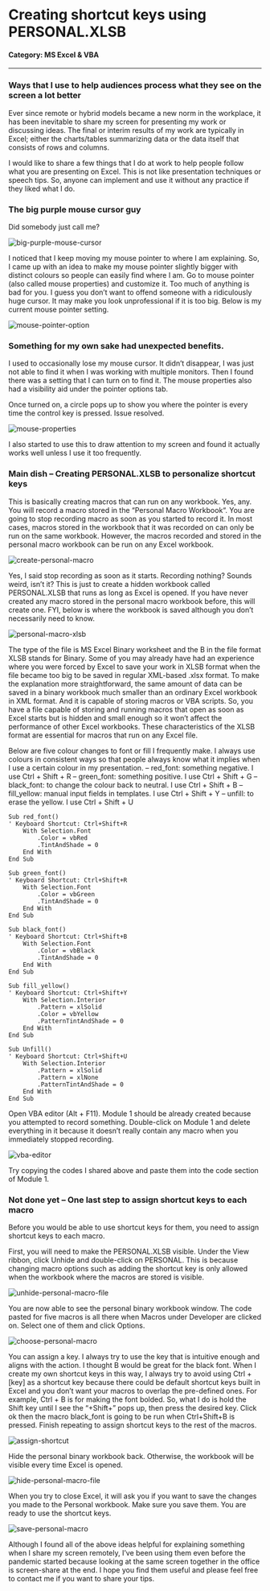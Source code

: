 # Creating shortcut keys using PERSONAL.XLSB

#### Category: MS Excel & VBA

---

### Ways that I use to help audiences process what they see on the screen a lot better

Ever since remote or hybrid models became a new norm in the workplace, it has been inevitable to share my screen for presenting my work or discussing ideas. The final or interim results of my work are typically in Excel; either the charts/tables summarizing data or the data itself that consists of rows and columns.

I would like to share a few things that I do at work to help people follow what you are presenting on Excel. This is not like presentation techniques or speech tips. So, anyone can implement and use it without any practice if they liked what I do.


### The big purple mouse cursor guy

Did somebody just call me?

![big-purple-mouse-cursor](/images/big-purple-mouse-cursor.png)

I noticed that I keep moving my mouse pointer to where I am explaining. So, I came up with an idea to make my mouse pointer slightly bigger with distinct colours so people can easily find where I am. Go to mouse pointer (also called mouse properties) and customize it. Too much of anything is bad for you. I guess you don’t want to offend someone with a ridiculously huge cursor. It may make you look unprofessional if it is too big. Below is my current mouse pointer setting.

![mouse-pointer-option](/images/mouse-pointer-option.png)


### Something for my own sake had unexpected benefits.

I used to occasionally lose my mouse cursor. It didn’t disappear, I was just not able to find it when I was working with multiple monitors. Then I found there was a setting that I can turn on to find it. The mouse properties also had a visibility aid under the pointer options tab.

Once turned on, a circle pops up to show you where the pointer is every time the control key is pressed. Issue resolved.

![mouse-properties](/images/mouse-properties.png)

I also started to use this to draw attention to my screen and found it actually works well unless I use it too frequently.


### Main dish – Creating PERSONAL.XLSB to personalize shortcut keys

This is basically creating macros that can run on any workbook. Yes, any. You will record a macro stored in the “Personal Macro Workbook“. You are going to stop recording macro as soon as you started to record it. In most cases, macros stored in the workbook that it was recorded on can only be run on the same workbook. However, the macros recorded and stored in the personal macro workbook can be run on any Excel workbook.

![create-personal-macro](/images/create-personal-macro.png)

Yes, I said stop recording as soon as it starts. Recording nothing? Sounds weird, isn’t it? This is just to create a hidden workbook called PERSONAL.XLSB that runs as long as Excel is opened. If you have never created any macro stored in the personal macro workbook before, this will create one. FYI, below is where the workbook is saved although you don’t necessarily need to know.

![personal-macro-xlsb](/images/personal-macro-xlsb.png)

The type of the file is MS Excel Binary worksheet and the B in the file format XLSB stands for Binary. Some of you may already have had an experience where you were forced by Excel to save your work in XLSB format when the file became too big to be saved in regular XML-based .xlsx format. To make the explanation more straightforward, the same amount of data can be saved in a binary workbook much smaller than an ordinary Excel workbook in XML format. And it is capable of storing macros or VBA scripts. So, you have a file capable of storing and running macros that open as soon as Excel starts but is hidden and small enough so it won’t affect the performance of other Excel workbooks. These characteristics of the XLSB format are essential for macros that run on any Excel file.

Below are five colour changes to font or fill I frequently make. I always use colours in consistent ways so that people always know what it implies when I use a certain colour in my presentation.
– red_font: something negative. I use Ctrl + Shift + R
– green_font: something positive. I use Ctrl + Shift + G
– black_font: to change the colour back to neutral. I use Ctrl + Shift + B
– fill_yellow: manual input fields in templates. I use Ctrl + Shift + Y
– unfill: to erase the yellow. I use Ctrl + Shift + U

```
Sub red_font()
' Keyboard Shortcut: Ctrl+Shift+R
    With Selection.Font
        .Color = vbRed
        .TintAndShade = 0
    End With
End Sub

Sub green_font()
' Keyboard Shortcut: Ctrl+Shift+R
    With Selection.Font
        .Color = vbGreen
        .TintAndShade = 0
    End With
End Sub

Sub black_font()
' Keyboard Shortcut: Ctrl+Shift+B
    With Selection.Font
        .Color = vbBlack
        .TintAndShade = 0
    End With
End Sub

Sub fill_yellow()
' Keyboard Shortcut: Ctrl+Shift+Y
    With Selection.Interior
        .Pattern = xlSolid
        .Color = vbYellow
        .PatternTintAndShade = 0
    End With
End Sub

Sub Unfill()
' Keyboard Shortcut: Ctrl+Shift+U
    With Selection.Interior
        .Pattern = xlSolid
        .Pattern = xlNone
        .PatternTintAndShade = 0
    End With
End Sub
```

Open VBA editor (Alt + F11). Module 1 should be already created because you attempted to record something. Double-click on Module 1 and delete everything in it because it doesn’t really contain any macro when you immediately stopped recording.

![vba-editor](/images/vba-editor.png)

Try copying the codes I shared above and paste them into the code section of Module 1.


### Not done yet – One last step to assign shortcut keys to each macro

Before you would be able to use shortcut keys for them, you need to assign shortcut keys to each macro.

First, you will need to make the PERSONAL.XLSB visible. Under the View ribbon, click Unhide and double-click on PERSONAL. This is because changing macro options such as adding the shortcut key is only allowed when the workbook where the macros are stored is visible.

![unhide-personal-macro-file](/images/unhide-personal-macro-file.png)

You are now able to see the personal binary workbook window. The code pasted for five macros is all there when Macros under Developer are clicked on. Select one of them and click Options.

![choose-personal-macro](/../main/images/choose-personal-macro.png)

You can assign a key. I always try to use the key that is intuitive enough and aligns with the action. I thought B would be great for the black font. When I create my own shortcut keys in this way, I always try to avoid using Ctrl + [key] as a shortcut key because there could be default shortcut keys built in Excel and you don’t want your macros to overlap the pre-defined ones. For example, Ctrl + B is for making the font bolded. So, what I do is hold the Shift key until I see the “+Shift+” pops up, then press the desired key. Click ok then the macro black_font is going to be run when Ctrl+Shift+B is pressed. Finish repeating to assign shortcut keys to the rest of the macros.

![assign-shortcut](/images/assign-shortcut.png)

Hide the personal binary workbook back. Otherwise, the workbook will be visible every time Excel is opened.

![hide-personal-macro-file](/images/hide-personal-macro-file.png)

When you try to close Excel, it will ask you if you want to save the changes you made to the Personal workbook. Make sure you save them. You are ready to use the shortcut keys.

![save-personal-macro](/images/save-personal-macro.png)

Although I found all of the above ideas helpful for explaining something when I share my screen remotely, I’ve been using them even before the pandemic started because looking at the same screen together in the office is screen-share at the end. I hope you find them useful and please feel free to contact me if you want to share your tips.
